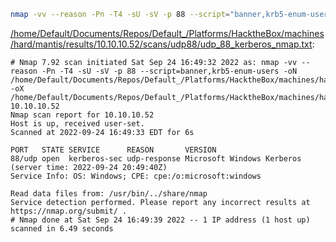 ```bash
nmap -vv --reason -Pn -T4 -sU -sV -p 88 --script="banner,krb5-enum-users" -oN "/home/Default/Documents/Repos/Default_/Platforms/HacktheBox/machines/hard/mantis/results/10.10.10.52/scans/udp88/udp_88_kerberos_nmap.txt" -oX "/home/Default/Documents/Repos/Default_/Platforms/HacktheBox/machines/hard/mantis/results/10.10.10.52/scans/udp88/xml/udp_88_kerberos_nmap.xml" 10.10.10.52
```

[/home/Default/Documents/Repos/Default_/Platforms/HacktheBox/machines/hard/mantis/results/10.10.10.52/scans/udp88/udp_88_kerberos_nmap.txt](file:///home/Default/Documents/Repos/Default_/Platforms/HacktheBox/machines/hard/mantis/results/10.10.10.52/scans/udp88/udp_88_kerberos_nmap.txt):

```
# Nmap 7.92 scan initiated Sat Sep 24 16:49:32 2022 as: nmap -vv --reason -Pn -T4 -sU -sV -p 88 --script=banner,krb5-enum-users -oN /home/Default/Documents/Repos/Default_/Platforms/HacktheBox/machines/hard/mantis/results/10.10.10.52/scans/udp88/udp_88_kerberos_nmap.txt -oX /home/Default/Documents/Repos/Default_/Platforms/HacktheBox/machines/hard/mantis/results/10.10.10.52/scans/udp88/xml/udp_88_kerberos_nmap.xml 10.10.10.52
Nmap scan report for 10.10.10.52
Host is up, received user-set.
Scanned at 2022-09-24 16:49:33 EDT for 6s

PORT   STATE SERVICE      REASON       VERSION
88/udp open  kerberos-sec udp-response Microsoft Windows Kerberos (server time: 2022-09-24 20:49:40Z)
Service Info: OS: Windows; CPE: cpe:/o:microsoft:windows

Read data files from: /usr/bin/../share/nmap
Service detection performed. Please report any incorrect results at https://nmap.org/submit/ .
# Nmap done at Sat Sep 24 16:49:39 2022 -- 1 IP address (1 host up) scanned in 6.49 seconds

```
